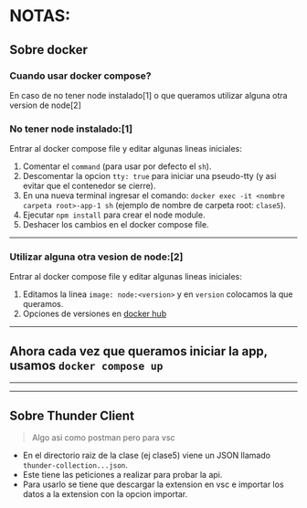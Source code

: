 # NOTAS:

## Sobre docker

### Cuando usar docker compose?
En caso de no tener node instalado[1] o que queramos utilizar alguna otra version de node[2]

### No tener node instalado:[1]
Entrar al docker compose file y editar algunas lineas iniciales:
1. Comentar el `command` (para usar por defecto el `sh`).
2. Descomentar la opcion `tty: true` para iniciar una pseudo-tty (y asi evitar que el contenedor se cierre).
3. En una nueva terminal ingresar el comando: `docker exec -it <nombre carpeta root>-app-1 sh` (ejemplo de nombre de carpeta root: `clase5`).
4. Ejecutar `npm install` para crear el node module.
5. Deshacer los cambios en el docker compose file.

---
### Utilizar alguna otra vesion de node:[2]

Entrar al docker compose file y editar algunas lineas iniciales:
1. Editamos la linea `image: node:<version>` y en `version` colocamos la que queramos.
2. Opciones de versiones en [docker hub](https://hub.docker.com/_/node)

---

## Ahora cada vez que queramos iniciar la app, usamos `docker compose up`

---
---

## Sobre Thunder Client 
> Algo asi como postman pero para vsc

- En el directorio raiz de la clase (ej clase5) viene un JSON llamado `thunder-collection...json`.
- Este tiene las peticiones a realizar para probar la api.
- Para usarlo se tiene que descargar la extension en vsc e importar los datos a la extension con la opcion importar.